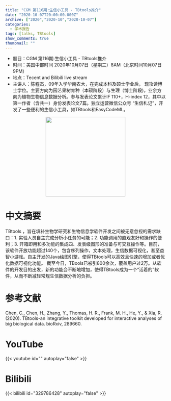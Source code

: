 ```yaml
---
title: "CGM 第116期:生信小工具 - TBtools推介"
date: "2020-10-07T20:00:00.000Z"
archive: ["2020","2020-10","2020-10-07"]
categories:
  - 学术报告
tags: [talks, TBtools]
show_comments: true
thumbnail: ""
---
```


- 题目：CGM 第116期:生信小工具 - TBtools推介
- 时间：美国中部时间 2020年10月07日（星期三）8AM（北京时间10月07日 9PM）
- 地点：Tecent and Bilibili live stream
- 主讲人：陈程杰，09年入学华南农大，在完成本科及硕士学业后， 现攻读博士学位。主要方向为园艺果树育种（本硕阶段）与生理（博士阶段)，业余方向为植物生物信息数据分析。参与发表论文累计IF 110+，H-index 12，其中以第一作者（含共一）身份发表论文7篇。独立运营微信公众号 “生信札记”，开发了一些便利的生信小工具，如TBtools和EasyCodeML。

<div align="center">
<img src="https://i.ibb.co/j4L70PB/1603093318037.jpg" height=250>
</div>

# 中文摘要

TBtools ，旨在填补生物学研究和生物信息学软件开发之间被无意忽视的需求缺口：1. 实验人员自主完成分析小任务的可能；2. 功能调用的直观友好和操作的便利；3. 开箱即用和多功能的集成四、发表级图形的准备与可交互操作等。目前，该软件开放功能超过140个，包含序列操作，文本处理，生信数据可视化，甚至益智小游戏。自主开发的Java绘图引擎，使得TBtools可以高效且快速的增加或者优化数据可视化功能。
截至今日，TBools已被引800余次，覆盖用户过2万。从软件的开发目的出发，新的功能会不断地增加，使得TBtools成为一个“活着的”软件，从而不断减轻常规生信数据分析的负担。

# 参考文献

Chen, C., Chen, H., Zhang, Y., Thomas, H. R., Frank, M. H., He, Y., & Xia, R. (2020). TBtools-an integrative toolkit developed for interactive analyses of big biological data. bioRxiv, 289660.

# YouTube

{{< youtube id="" autoplay="false" >}}

# Bilibili

{{< bilibili id="329786428" autoplay="false" >}}


